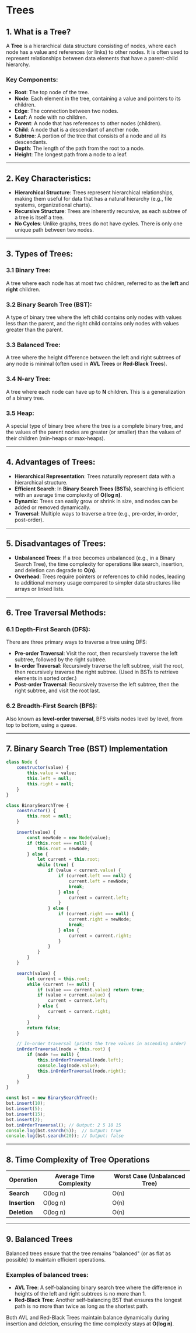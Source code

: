 # Trees

## 1. **What is a Tree?**
A **Tree** is a hierarchical data structure consisting of nodes, where each node has a value and references (or links) to other nodes. It is often used to represent relationships between data elements that have a parent-child hierarchy.

### Key Components:
- **Root**: The top node of the tree.
- **Node**: Each element in the tree, containing a value and pointers to its children.
- **Edge**: The connection between two nodes.
- **Leaf**: A node with no children.
- **Parent**: A node that has references to other nodes (children).
- **Child**: A node that is a descendant of another node.
- **Subtree**: A portion of the tree that consists of a node and all its descendants.
- **Depth**: The length of the path from the root to a node.
- **Height**: The longest path from a node to a leaf.

---

## 2. **Key Characteristics:**
- **Hierarchical Structure**: Trees represent hierarchical relationships, making them useful for data that has a natural hierarchy (e.g., file systems, organizational charts).
- **Recursive Structure**: Trees are inherently recursive, as each subtree of a tree is itself a tree.
- **No Cycles**: Unlike graphs, trees do not have cycles. There is only one unique path between two nodes.

---

## 3. **Types of Trees**:
### 3.1 **Binary Tree**:
A tree where each node has at most two children, referred to as the **left** and **right** children.

### 3.2 **Binary Search Tree (BST)**:
A type of binary tree where the left child contains only nodes with values less than the parent, and the right child contains only nodes with values greater than the parent.

### 3.3 **Balanced Tree**:
A tree where the height difference between the left and right subtrees of any node is minimal (often used in **AVL Trees** or **Red-Black Trees**).

### 3.4 **N-ary Tree**:
A tree where each node can have up to **N** children. This is a generalization of a binary tree.

### 3.5 **Heap**:
A special type of binary tree where the tree is a complete binary tree, and the values of the parent nodes are greater (or smaller) than the values of their children (min-heaps or max-heaps).

---

## 4. **Advantages of Trees**:
- **Hierarchical Representation**: Trees naturally represent data with a hierarchical structure.
- **Efficient Search**: In **Binary Search Trees (BSTs)**, searching is efficient with an average time complexity of **O(log n)**.
- **Dynamic**: Trees can easily grow or shrink in size, and nodes can be added or removed dynamically.
- **Traversal**: Multiple ways to traverse a tree (e.g., pre-order, in-order, post-order).

---

## 5. **Disadvantages of Trees**:
- **Unbalanced Trees**: If a tree becomes unbalanced (e.g., in a Binary Search Tree), the time complexity for operations like search, insertion, and deletion can degrade to **O(n)**.
- **Overhead**: Trees require pointers or references to child nodes, leading to additional memory usage compared to simpler data structures like arrays or linked lists.

---

## 6. **Tree Traversal Methods**:
### 6.1 **Depth-First Search (DFS)**:
There are three primary ways to traverse a tree using DFS:
- **Pre-order Traversal**: Visit the root, then recursively traverse the left subtree, followed by the right subtree.
- **In-order Traversal**: Recursively traverse the left subtree, visit the root, then recursively traverse the right subtree. (Used in BSTs to retrieve elements in sorted order.)
- **Post-order Traversal**: Recursively traverse the left subtree, then the right subtree, and visit the root last.

### 6.2 **Breadth-First Search (BFS)**:
Also known as **level-order traversal**, BFS visits nodes level by level, from top to bottom, using a queue.

---

## 7. **Binary Search Tree (BST) Implementation**

```javascript
class Node {
    constructor(value) {
        this.value = value;
        this.left = null;
        this.right = null;
    }
}

class BinarySearchTree {
    constructor() {
        this.root = null;
    }

    insert(value) {
        const newNode = new Node(value);
        if (this.root === null) {
            this.root = newNode;
        } else {
            let current = this.root;
            while (true) {
                if (value < current.value) {
                    if (current.left === null) {
                        current.left = newNode;
                        break;
                    } else {
                        current = current.left;
                    }
                } else {
                    if (current.right === null) {
                        current.right = newNode;
                        break;
                    } else {
                        current = current.right;
                    }
                }
            }
        }
    }

    search(value) {
        let current = this.root;
        while (current !== null) {
            if (value === current.value) return true;
            if (value < current.value) {
                current = current.left;
            } else {
                current = current.right;
            }
        }
        return false;
    }

    // In-order traversal (prints the tree values in ascending order)
    inOrderTraversal(node = this.root) {
        if (node !== null) {
            this.inOrderTraversal(node.left);
            console.log(node.value);
            this.inOrderTraversal(node.right);
        }
    }
}

const bst = new BinarySearchTree();
bst.insert(10);
bst.insert(5);
bst.insert(15);
bst.insert(2);
bst.inOrderTraversal(); // Output: 2 5 10 15
console.log(bst.search(5));  // Output: true
console.log(bst.search(20)); // Output: false
```

---

## 8. **Time Complexity of Tree Operations**

| Operation          | Average Time Complexity | Worst Case (Unbalanced Tree) |
|--------------------|-------------------------|------------------------------|
| **Search**         | O(log n)                | O(n)                         |
| **Insertion**      | O(log n)                | O(n)                         |
| **Deletion**       | O(log n)                | O(n)                         |

---

## 9. **Balanced Trees**

Balanced trees ensure that the tree remains "balanced" (or as flat as possible) to maintain efficient operations.

### Examples of balanced trees:
- **AVL Tree**: A self-balancing binary search tree where the difference in heights of the left and right subtrees is no more than 1.
- **Red-Black Tree**: Another self-balancing BST that ensures the longest path is no more than twice as long as the shortest path.

Both AVL and Red-Black Trees maintain balance dynamically during insertion and deletion, ensuring the time complexity stays at **O(log n)**.
